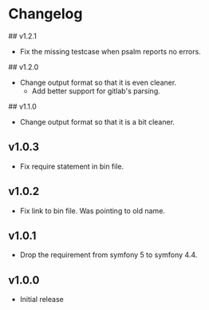 # Changelog

## v1.2.1

- Fix the missing testcase when psalm reports no errors.

## v1.2.0

- Change output format so that it is even cleaner.
  - Add better support for gitlab's parsing.

## v1.1.0

- Change output format so that it is a bit cleaner.

## v1.0.3

- Fix require statement in bin file.

## v1.0.2

- Fix link to bin file. Was pointing to old name.

## v1.0.1

- Drop the requirement from symfony 5 to symfony 4.4.

## v1.0.0

- Initial release
